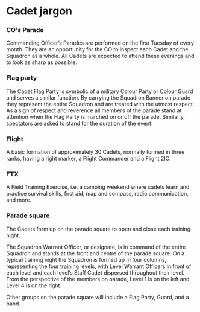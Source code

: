 # Cadet jargon

### CO's Parade

Commanding Officer’s Parades are performed on the first Tuesday of every month. They are an opportunity for the CO to inspect each Cadet and the Squadron as a whole. All Cadets are expected to attend these evenings and to look as sharp as possible. 

### Flag party

The Cadet Flag Party is symbolic of a military Colour Party or Colour Guard and serves a similar function. By carrying the Squadron Banner on parade they represent the entire Squadron and are treated with the utmost respect. As a sign of respect and reverence all members of the parade stand at attention when the Flag Party is marched on or off the parade. Similarly, spectators are asked to stand for the duration of the event.

### Flight

A basic formation of approximately 30 Cadets, normally formed in three ranks, having a right marker, a Flight Commander and a Flight 2IC.

### FTX

A Field Training Exercise, i.e. a camping weekend where cadets learn and practice survival skills, first aid, map and compass, radio communication, and more.

### Parade square

The Cadets form up on the parade square to open and close each training night. 

The Squadron Warrant Officer, or designate, is in command of the entire Squadron and stands at the front and centre of the parade square. On a typical training night the Squadron is formed up in four columns, representing the four training levels, with Level Warrant Officers in front of each level and each level’s Staff Cadet dispersed throughout their level. From the perspective of the members on parade, Level 1 is on the left and Level 4 is on the right.

Other groups on the parade square will include a Flag Party, Guard, and a band.

